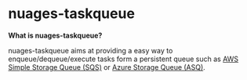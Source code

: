 # nuages-taskqueue

**What is nuages-taskqueue?**

nuages-taskqueue aims at providing a easy way to enqueue/dequeue/execute tasks form a persistent queue such as [AWS Simple Storage Queue (SQS)](https://aws.amazon.com/sqs/) or [Azure Storage Queue (ASQ)](https://docs.microsoft.com/en-us/azure/storage/queues/storage-queues-introduction).


